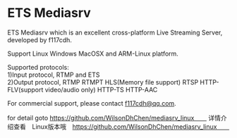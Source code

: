 ﻿# ETS Mediasrv

ETS Mediasrv which is an excellent cross-platform Live Streaming Server, developed by f117cdh.

Support Linux Windows MacOSX and ARM-Linux platform.

Supported protocols:   
1)Input protocol, RTMP and ETS    
2)Output protocol, RTMP RTMPT HLS(Memory file support) RTSP HTTP-FLV(support video/audio only) HTTP-TS HTTP-AAC


For commercial support, please contact   f117cdh@qq.com.


for detail goto  https://github.com/WilsonDhChen/mediasrv_linux　　
详情介绍查看　Linux版本哦　https://github.com/WilsonDhChen/mediasrv_linux　　


